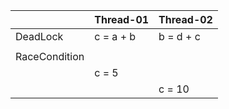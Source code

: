 |               | Thread-01 | Thread-02 |
|:--------------|-----------|-----------|
| DeadLock      | c = a + b | b = d + c |
|               |           |           |
| RaceCondition |           |           |
|               | c = 5     |           |
|               |           | c = 10    |
